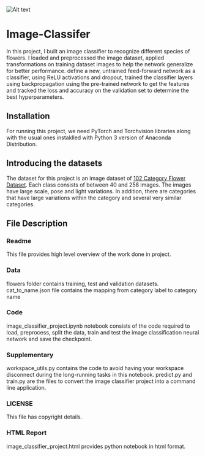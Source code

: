 ![Alt text](https://raw.githubusercontent.com/rtspeaks360/flower-taxonomy/master/assets/Flowers.png?raw=true "Image Classifier")
# Image-Classifer
In this project, I built an image classifier to recognize different species of flowers. I loaded and preprocessed the image dataset, applied transformations on training dataset images to help the network generalize for better performance. define a new, untrained feed-forward network as a classifier, using ReLU activations and dropout, trained the classifier layers using backpropagation using the pre-trained network to get the features and tracked the loss and accuracy on the validation set to determine the best hyperparameters. 
## Installation
For running this project, we need PyTorch and Torchvision libraries along with the usual ones instaklled with Python 3 version of Anaconda Distribution.
## Introducing the datasets
The dataset for this project is an image dataset of [102 Category Flower Dataset](http://www.robots.ox.ac.uk/~vgg/data/flowers/102/index.html). Each class consists of between 40 and 258 images. The images have large scale, pose and light variations. In addition, there are categories that have large variations within the category and several very similar categories.
## File Description
### Readme
This file provides high level overview of the work done in project.
### Data
flowers folder contains training, test and validation datasets.
cat_to_name.json file contains the mapping from category label to category name
### Code
image_classifier_project.ipynb notebook consists of the code required to load, preprocess, split the data, train and test the image classification neural network and save the checkpoint. 
### Supplementary
workspace_utils.py contains the code to avoid having your workspace disconnect during the long-running tasks in this notebook. 
predict.py and train.py are the files to convert the image classifier project into a command line application.
### LICENSE
This file has copyright details.
### HTML Report
image_classifier_project.html provides python notebook in html format.
